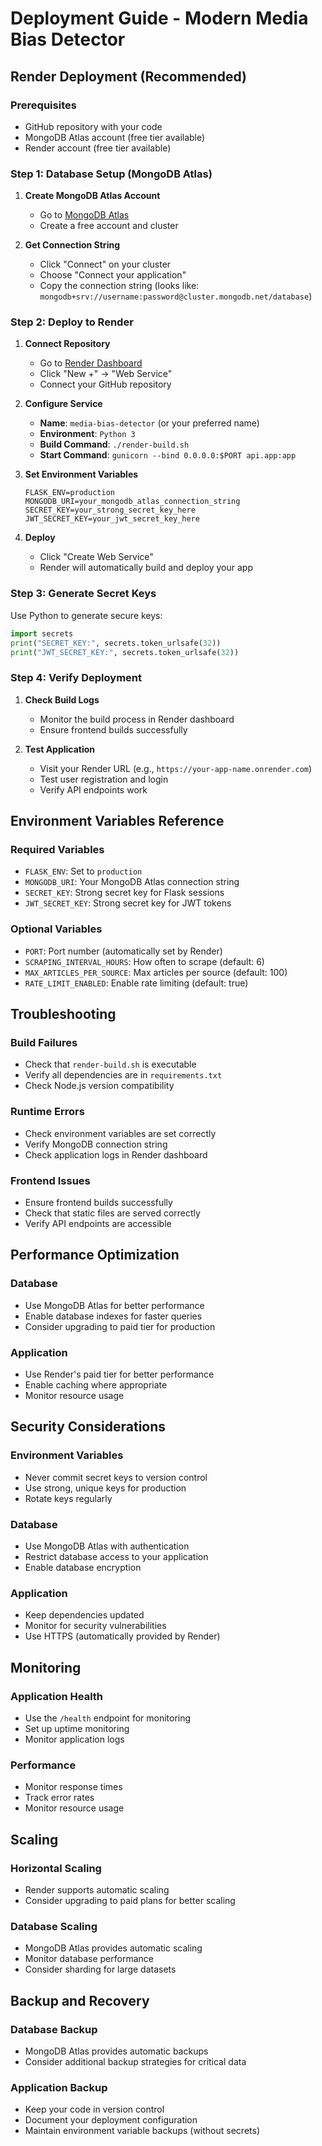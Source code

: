 # Deployment Guide - Modern Media Bias Detector

## Render Deployment (Recommended)

### Prerequisites
- GitHub repository with your code
- MongoDB Atlas account (free tier available)
- Render account (free tier available)

### Step 1: Database Setup (MongoDB Atlas)

1. **Create MongoDB Atlas Account**
   - Go to [MongoDB Atlas](https://www.mongodb.com/atlas)
   - Create a free account and cluster

2. **Get Connection String**
   - Click "Connect" on your cluster
   - Choose "Connect your application"
   - Copy the connection string (looks like: `mongodb+srv://username:password@cluster.mongodb.net/database`)

### Step 2: Deploy to Render

1. **Connect Repository**
   - Go to [Render Dashboard](https://dashboard.render.com)
   - Click "New +" → "Web Service"
   - Connect your GitHub repository

2. **Configure Service**
   - **Name**: `media-bias-detector` (or your preferred name)
   - **Environment**: `Python 3`
   - **Build Command**: `./render-build.sh`
   - **Start Command**: `gunicorn --bind 0.0.0.0:$PORT api.app:app`

3. **Set Environment Variables**
   ```
   FLASK_ENV=production
   MONGODB_URI=your_mongodb_atlas_connection_string
   SECRET_KEY=your_strong_secret_key_here
   JWT_SECRET_KEY=your_jwt_secret_key_here
   ```

4. **Deploy**
   - Click "Create Web Service"
   - Render will automatically build and deploy your app

### Step 3: Generate Secret Keys

Use Python to generate secure keys:

```python
import secrets
print("SECRET_KEY:", secrets.token_urlsafe(32))
print("JWT_SECRET_KEY:", secrets.token_urlsafe(32))
```

### Step 4: Verify Deployment

1. **Check Build Logs**
   - Monitor the build process in Render dashboard
   - Ensure frontend builds successfully

2. **Test Application**
   - Visit your Render URL (e.g., `https://your-app-name.onrender.com`)
   - Test user registration and login
   - Verify API endpoints work

## Environment Variables Reference

### Required Variables
- `FLASK_ENV`: Set to `production`
- `MONGODB_URI`: Your MongoDB Atlas connection string
- `SECRET_KEY`: Strong secret key for Flask sessions
- `JWT_SECRET_KEY`: Strong secret key for JWT tokens

### Optional Variables
- `PORT`: Port number (automatically set by Render)
- `SCRAPING_INTERVAL_HOURS`: How often to scrape (default: 6)
- `MAX_ARTICLES_PER_SOURCE`: Max articles per source (default: 100)
- `RATE_LIMIT_ENABLED`: Enable rate limiting (default: true)

## Troubleshooting

### Build Failures
- Check that `render-build.sh` is executable
- Verify all dependencies are in `requirements.txt`
- Check Node.js version compatibility

### Runtime Errors
- Check environment variables are set correctly
- Verify MongoDB connection string
- Check application logs in Render dashboard

### Frontend Issues
- Ensure frontend builds successfully
- Check that static files are served correctly
- Verify API endpoints are accessible

## Performance Optimization

### Database
- Use MongoDB Atlas for better performance
- Enable database indexes for faster queries
- Consider upgrading to paid tier for production

### Application
- Use Render's paid tier for better performance
- Enable caching where appropriate
- Monitor resource usage

## Security Considerations

### Environment Variables
- Never commit secret keys to version control
- Use strong, unique keys for production
- Rotate keys regularly

### Database
- Use MongoDB Atlas with authentication
- Restrict database access to your application
- Enable database encryption

### Application
- Keep dependencies updated
- Monitor for security vulnerabilities
- Use HTTPS (automatically provided by Render)

## Monitoring

### Application Health
- Use the `/health` endpoint for monitoring
- Set up uptime monitoring
- Monitor application logs

### Performance
- Monitor response times
- Track error rates
- Monitor resource usage

## Scaling

### Horizontal Scaling
- Render supports automatic scaling
- Consider upgrading to paid plans for better scaling

### Database Scaling
- MongoDB Atlas provides automatic scaling
- Monitor database performance
- Consider sharding for large datasets

## Backup and Recovery

### Database Backup
- MongoDB Atlas provides automatic backups
- Consider additional backup strategies for critical data

### Application Backup
- Keep your code in version control
- Document your deployment configuration
- Maintain environment variable backups (without secrets)